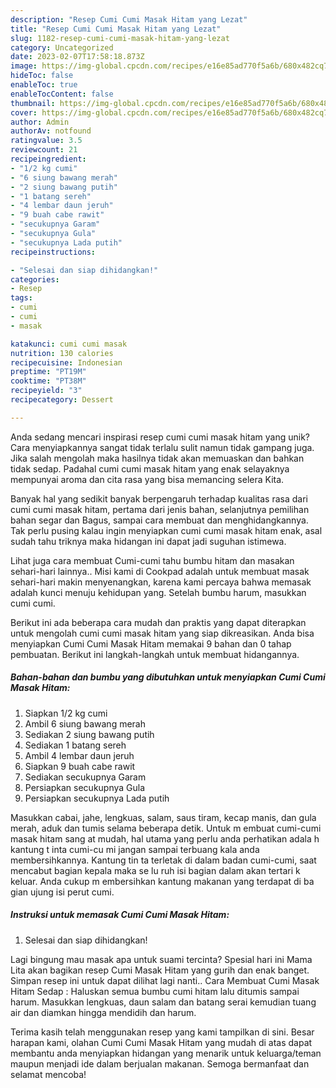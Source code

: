 ```yaml
---
description: "Resep Cumi Cumi Masak Hitam yang Lezat"
title: "Resep Cumi Cumi Masak Hitam yang Lezat"
slug: 1182-resep-cumi-cumi-masak-hitam-yang-lezat
category: Uncategorized
date: 2023-02-07T17:58:18.873Z
image: https://img-global.cpcdn.com/recipes/e16e85ad770f5a6b/680x482cq70/cumi-cumi-masak-hitam-foto-resep-utama.jpg
hideToc: false
enableToc: true
enableTocContent: false
thumbnail: https://img-global.cpcdn.com/recipes/e16e85ad770f5a6b/680x482cq70/cumi-cumi-masak-hitam-foto-resep-utama.jpg
cover: https://img-global.cpcdn.com/recipes/e16e85ad770f5a6b/680x482cq70/cumi-cumi-masak-hitam-foto-resep-utama.jpg
author: Admin
authorAv: notfound
ratingvalue: 3.5
reviewcount: 21
recipeingredient:
- "1/2 kg cumi"
- "6 siung bawang merah"
- "2 siung bawang putih"
- "1 batang sereh"
- "4 lembar daun jeruh"
- "9 buah cabe rawit"
- "secukupnya Garam"
- "secukupnya Gula"
- "secukupnya Lada putih"
recipeinstructions:

- "Selesai dan siap dihidangkan!"
categories:
- Resep
tags:
- cumi
- cumi
- masak

katakunci: cumi cumi masak 
nutrition: 130 calories
recipecuisine: Indonesian
preptime: "PT19M"
cooktime: "PT38M"
recipeyield: "3"
recipecategory: Dessert

---
```





Anda sedang mencari inspirasi resep cumi cumi masak hitam yang unik? Cara menyiapkannya sangat tidak terlalu sulit namun tidak gampang juga. Jika salah mengolah maka hasilnya tidak akan memuaskan dan bahkan tidak sedap. Padahal cumi cumi masak hitam yang enak selayaknya mempunyai aroma dan cita rasa yang bisa memancing selera Kita.





Banyak hal yang sedikit banyak berpengaruh terhadap kualitas rasa dari cumi cumi masak hitam, pertama dari jenis bahan, selanjutnya pemilihan bahan segar dan Bagus, sampai cara membuat dan menghidangkannya. Tak perlu pusing kalau ingin menyiapkan cumi cumi masak hitam enak,      asal sudah tahu triknya maka hidangan ini dapat jadi suguhan istimewa.














Lihat juga cara membuat Cumi-cumi tahu bumbu hitam dan masakan sehari-hari lainnya.. Misi kami di Cookpad adalah untuk membuat masak sehari-hari makin menyenangkan, karena kami percaya bahwa memasak adalah kunci menuju kehidupan yang. Setelah bumbu harum, masukkan cumi cumi.






Berikut ini ada beberapa cara mudah dan praktis yang dapat diterapkan untuk mengolah cumi cumi masak hitam yang siap dikreasikan. Anda bisa menyiapkan Cumi Cumi Masak Hitam memakai 9 bahan dan 0 tahap pembuatan. Berikut ini langkah-langkah untuk membuat hidangannya.

<!--inarticleads1-->

##### Bahan-bahan dan bumbu yang dibutuhkan untuk menyiapkan Cumi Cumi Masak Hitam:

1. Siapkan 1/2 kg cumi
1. Ambil 6 siung bawang merah
1. Sediakan 2 siung bawang putih
1. Sediakan 1 batang sereh
1. Ambil 4 lembar daun jeruh
1. Siapkan 9 buah cabe rawit
1. Sediakan secukupnya Garam
1. Persiapkan secukupnya Gula
1. Persiapkan secukupnya Lada putih


Masukkan cabai, jahe, lengkuas, salam, saus tiram, kecap manis, dan gula merah, aduk dan tumis selama beberapa detik. Untuk m embuat cumi-cumi masak hitam sang at mudah, hal utama yang perlu anda perhatikan adala h kantung t inta cumi-cu mi jangan sampai terbuang kala anda membersihkannya. Kantung tin ta terletak di dalam badan cumi-cumi, saat mencabut bagian kepala maka se lu ruh isi bagian dalam akan tertari k keluar. Anda cukup m embersihkan kantung makanan yang terdapat di ba gian ujung isi perut cumi. 

<!--inarticleads2-->

##### Instruksi untuk memasak Cumi Cumi Masak Hitam:


1. Selesai dan siap dihidangkan!

Lagi bingung mau masak apa untuk suami tercinta? Spesial hari ini Mama Lita akan bagikan resep Cumi Masak Hitam yang gurih dan enak banget. Simpan resep ini untuk dapat dilihat lagi nanti.. Cara Membuat Cumi Masak Hitam Sedap : Haluskan semua bumbu cumi hitam lalu ditumis sampai harum. Masukkan lengkuas, daun salam dan batang serai kemudian tuang air dan diamkan hingga mendidih dan harum. 

Terima kasih telah menggunakan resep yang kami tampilkan di sini. Besar harapan kami, olahan Cumi Cumi Masak Hitam yang mudah di atas dapat membantu anda menyiapkan hidangan yang menarik untuk keluarga/teman maupun menjadi ide dalam berjualan makanan. Semoga bermanfaat dan selamat mencoba!
